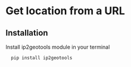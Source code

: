 
# Get location from a URL




## Installation

Install ip2geotools module in your terminal

```bash
  pip install ip2geotools
```

  
